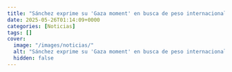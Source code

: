 ```yaml
---
title: "Sánchez exprime su 'Gaza moment' en busca de peso internacional - 'Lo único que ha fallado es que las grandes potencias dieran el paso'"
date: 2025-05-26T01:14:09+0000
categories: [Noticias]
tags: []
cover:
  image: "/images/noticias/"
  alt: "Sánchez exprime su 'Gaza moment' en busca de peso internacional - 'Lo único que ha fallado es que las grandes potencias dieran el paso'"
  hidden: false
---
```



